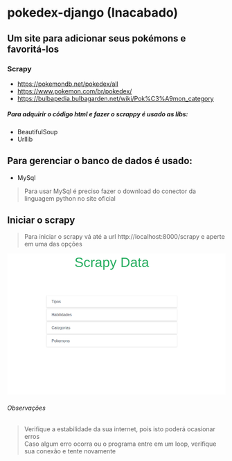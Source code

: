 # pokedex-django (Inacabado)

## Um site para adicionar seus pokémons e favoritá-los


### Scrapy<br>
* https://pokemondb.net/pokedex/all<br>
* https://www.pokemon.com/br/pokedex/<br>
* https://bulbapedia.bulbagarden.net/wiki/Pok%C3%A9mon_category


##### Para adquirir o código html e fazer o scrappy é usado as libs:
* BeautifulSoup
* Urllib

## Para gerenciar o banco de dados é usado:
* MySql
> Para usar MySql é preciso fazer o download do conector da linguagem python no site oficial


## Iniciar o scrapy
> Para iniciar o scrapy vá até a url http://localhost:8000/scrapy e aperte em uma das opções

![Scrapy](readme_imgs/scrapy-page.png)

###### Observações
> Verifique a estabilidade da sua internet, pois isto poderá ocasionar erros <br>
> Caso algum erro ocorra ou o programa entre em um loop, verifique sua conexão e tente novamente
